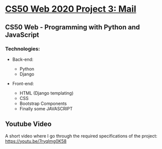 # [CS50 Web 2020 Project 3: Mail](https://cs50.harvard.edu/web/2020/projects/3/mail/)

## CS50 Web - Programming with Python and JavaScript

### Technologies:

* Back-end:
  * Python
  * Django

* Front-end:
  * HTML (Django templating)
  * CSS
  * Bootstrap Components
  * Finally some JAVASCRIPT

## Youtube Video
A short video where I go through the required specifications of the project: https://youtu.be/7ryqImg0K58
